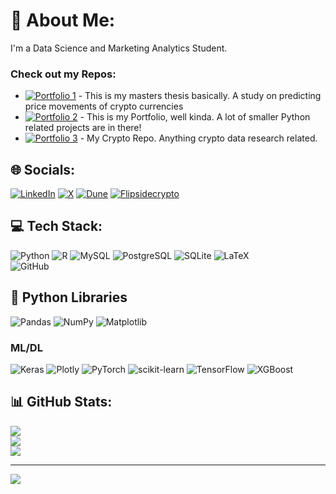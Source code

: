 # 💫 About Me:
I'm a Data Science and Marketing Analytics Student. 

### Check out my Repos:

- [![Portfolio 1](https://img.shields.io/badge/Portfolio_1-Informative-badge.svg)](https://github.com/NumericCamel/Master-Thesis) - This is my masters thesis basically. A study on predicting price movements of crypto currencies
- [![Portfolio 2](https://img.shields.io/badge/Portfolio_2-Informative-badge.svg)](https://github.com/NumericCamel/Portfolio) - This is my Portfolio, well kinda. A lot of smaller Python related projects are in there!
- [![Portfolio 3](https://img.shields.io/badge/Portfolio_3-Informative-badge.svg)](https://github.com/NumericCamel/Crypto) - My Crypto Repo. Anything crypto data research related. 


## 🌐 Socials:
[![LinkedIn](https://img.shields.io/badge/LinkedIn-%230077B5.svg?logo=linkedin&logoColor=white)](https://linkedin.com/in/erenmuller) 
[![X](https://img.shields.io/badge/X-black.svg?logo=X&logoColor=white)](https://x.com/CamelQuant) 
[![Dune](https://img.shields.io/badge/Dune_Analytics-black.svg?logo=Dune&logoColor=pink)](https://dune.com/camelquant)
[![Flipsidecrypto](https://img.shields.io/badge/FlipsideCrypto-black.svg?logo=FlipsideCrypto&logoColor=pink)](https://flipsidecrypto.xyz/camelquant/dashboards)

## 💻 Tech Stack:
![Python](https://img.shields.io/badge/python-%23ffbf00.svg?style=for-the-badge&logo=python&logoColor=blue)
![R](https://img.shields.io/badge/r-%23276DC3.svg?style=for-the-badge&logo=r&logoColor=white)
![MySQL](https://img.shields.io/badge/mysql-4479A1.svg?style=for-the-badge&logo=mysql&logoColor=white)
![PostgreSQL](https://img.shields.io/badge/postgresql-%23336791.svg?style=for-the-badge&logo=postgresql&logoColor=white)
![SQLite](https://img.shields.io/badge/dune_sql-%236344DB.svg?style=for-the-badge&logo=sqlite&logoColor=white)
![LaTeX](https://img.shields.io/badge/latex-%23008080.svg?style=for-the-badge&logo=latex&logoColor=white)   
![GitHub](https://img.shields.io/badge/github-%23121011.svg?style=for-the-badge&logo=github&logoColor=white)

## 🐍 Python Libraries
![Pandas](https://img.shields.io/badge/pandas-%23150458.svg?style=for-the-badge&logo=pandas&logoColor=white) 
![NumPy](https://img.shields.io/badge/numpy-%23013243.svg?style=for-the-badge&logo=numpy&logoColor=white) 
![Matplotlib](https://img.shields.io/badge/Matplotlib-%23ffffff.svg?style=for-the-badge&logo=Matplotlib&logoColor=black) 

### ML/DL
![Keras](https://img.shields.io/badge/Keras-%23D00000.svg?style=for-the-badge&logo=Keras&logoColor=white) 
![Plotly](https://img.shields.io/badge/Plotly-%233F4F75.svg?style=for-the-badge&logo=plotly&logoColor=white) 
![PyTorch](https://img.shields.io/badge/PyTorch-%23EE4C2C.svg?style=for-the-badge&logo=PyTorch&logoColor=white) 
![scikit-learn](https://img.shields.io/badge/scikit--learn-%23F7931E.svg?style=for-the-badge&logo=scikit-learn&logoColor=white) 
![TensorFlow](https://img.shields.io/badge/TensorFlow-%23FF6F00.svg?style=for-the-badge&logo=TensorFlow&logoColor=white) 
![XGBoost](https://img.shields.io/badge/XGBoost-%23E54343.svg?style=for-the-badge&logo=XGB&logoColor=black)

## 📊 GitHub Stats:
![](https://github-readme-stats.vercel.app/api?username=NumericCamel&theme=catppuccin_mocha&hide_border=false&include_all_commits=false&count_private=false)<br/>
![](https://github-readme-streak-stats.herokuapp.com/?user=NumericCamel&theme=catppuccin_mocha&hide_border=false)<br/>
![](https://github-readme-stats.vercel.app/api/top-langs/?username=NumericCamel&theme=catppuccin_mocha&hide_border=false&include_all_commits=false&count_private=false&layout=compact)


---
[![](https://visitcount.itsvg.in/api?id=NumericCamel&icon=8&color=0)](https://visitcount.itsvg.in)

<!-- Proudly created with GPRM ( https://gprm.itsvg.in ) -->
